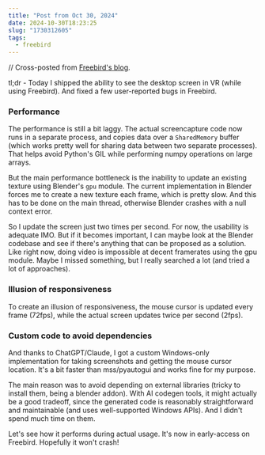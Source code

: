 ```yaml
---
title: "Post from Oct 30, 2024"
date: 2024-10-30T18:23:25
slug: "1730312605"
tags:
  - freebird
---
```


// Cross-posted from [Freebird's blog](https://freebirdxr.com/blog/2024/10/30/1730312605).

tl;dr - Today I shipped the ability to see the desktop screen in VR (while using Freebird). And fixed a few user-reported bugs in Freebird.

### Performance

The performance is still a bit laggy. The actual screencapture code now runs in a separate process, and copies data over a `SharedMemory` buffer (which works pretty well for sharing data between two separate processes). That helps avoid Python's GIL while performing numpy operations on large arrays.

But the main performance bottleneck is the inability to update an existing texture using Blender's `gpu` module. The current implementation in Blender forces me to create a new texture each frame, which is pretty slow. And this has to be done on the main thread, otherwise Blender crashes with a null context error.

So I update the screen just two times per second. For now, the usability is adequate IMO. But if it becomes important, I can maybe look at the Blender codebase and see if there's anything that can be proposed as a solution. Like right now, doing video is impossible at decent framerates using the gpu module. Maybe I missed something, but I really searched a lot (and tried a lot of approaches).

### Illusion of responsiveness

To create an illusion of responsiveness, the mouse cursor is updated every frame (72fps), while the actual screen updates twice per second (2fps).

### Custom code to avoid dependencies

And thanks to ChatGPT/Claude, I got a custom Windows-only implementation for taking screenshots and getting the mouse cursor location. It's a bit faster than mss/pyautogui and works fine for my purpose.

The main reason was to avoid depending on external libraries (tricky to install them, being a blender addon). With AI codegen tools, it might actually be a good tradeoff, since the generated code is reasonably straightforward and maintainable (and uses well-supported Windows APIs). And I didn't spend much time on them.

Let's see how it performs during actual usage. It's now in early-access on Freebird. Hopefully it won't crash!